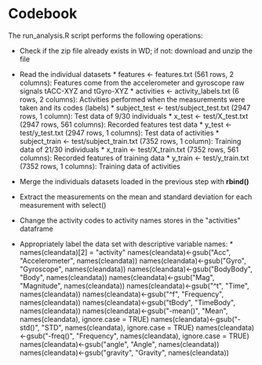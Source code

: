 # Codebook

The run_analysis.R script performs the following operations:

- Check if the zip file already exists in WD; if not: download and unzip the file
- Read the individual datasets
        * features <- features.txt (561 rows, 2 columns): Features come from the accelerometer and gyroscope raw signals tACC-XYZ and tGyro-XYZ
        * activities <- activity_labels.txt (6 rows, 2 columns): Activities performed when the  measurements were taken and its codes (labels)
        * subject_test <- test/subject_test.txt (2947 rows, 1 column): Test data of 9/30 individuals
        * x_test <- test/X_test.txt (2947 rows, 561 columns): Recorded features test data
        * y_test <- test/y_test.txt (2947 rows, 1 columns): Test data of activities
        * subject_train <- test/subject_train.txt (7352 rows, 1 column): Training data of 21/30 individuals
        * x_train <- test/X_train.txt (7352 rows, 561 columns): Recorded features of training data
        * y_train <- test/y_train.txt (7352 rows, 1 columns): Training data of activities

- Merge the individuals datasets loaded in the previous step with __rbind()__
- Extract the measurements on the mean and standard deviation for each measurement with select()
- Change the activity codes to activity names stores in the "activities" dataframe
- Appropriately label the data set with descriptive variable names:
        * names(cleandata)[2] = "activity"
names(cleandata)<-gsub("Acc", "Accelerometer", names(cleandata))
names(cleandata)<-gsub("Gyro", "Gyroscope", names(cleandata))
names(cleandata)<-gsub("BodyBody", "Body", names(cleandata))
names(cleandata)<-gsub("Mag", "Magnitude", names(cleandata))
names(cleandata)<-gsub("^t", "Time", names(cleandata))
names(cleandata)<-gsub("^f", "Frequency", names(cleandata))
names(cleandata)<-gsub("tBody", "TimeBody", names(cleandata))
names(cleandata)<-gsub("-mean()", "Mean", names(cleandata), ignore.case = TRUE)
names(cleandata)<-gsub("-std()", "STD", names(cleandata), ignore.case = TRUE)
names(cleandata)<-gsub("-freq()", "Frequency", names(cleandata), ignore.case = TRUE)
names(cleandata)<-gsub("angle", "Angle", names(cleandata))
names(cleandata)<-gsub("gravity", "Gravity", names(cleandata))
